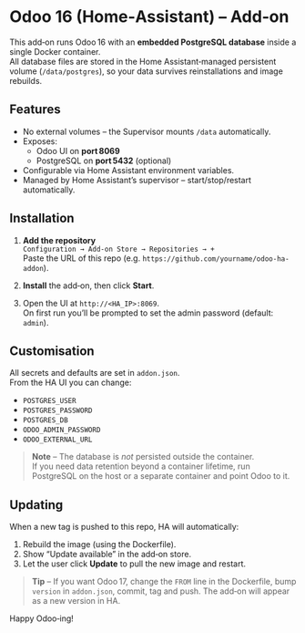 # Odoo 16 (Home‑Assistant) – Add‑on

This add‑on runs Odoo 16 with an **embedded PostgreSQL database** inside a single Docker container.  
All database files are stored in the Home Assistant‑managed persistent volume (`/data/postgres`), so your data survives reinstallations and image rebuilds.

## Features

- No external volumes – the Supervisor mounts `/data` automatically.
- Exposes:
  - Odoo UI on **port 8069**
  - PostgreSQL on **port 5432** (optional)
- Configurable via Home Assistant environment variables.
- Managed by Home Assistant’s supervisor – start/stop/restart automatically.

## Installation

1. **Add the repository**  
   `Configuration → Add‑on Store → Repositories → +`  
   Paste the URL of this repo (e.g. `https://github.com/yourname/odoo-ha-addon`).

2. **Install** the add‑on, then click **Start**.

3. Open the UI at `http://<HA_IP>:8069`.  
   On first run you’ll be prompted to set the admin password (default: `admin`).

## Customisation

All secrets and defaults are set in `addon.json`.  
From the HA UI you can change:

- `POSTGRES_USER`
- `POSTGRES_PASSWORD`
- `POSTGRES_DB`
- `ODOO_ADMIN_PASSWORD`
- `ODOO_EXTERNAL_URL`

> **Note** – The database is *not* persisted outside the container.  
> If you need data retention beyond a container lifetime, run PostgreSQL on the host or a separate container and point Odoo to it.

## Updating

When a new tag is pushed to this repo, HA will automatically:

1. Rebuild the image (using the Dockerfile).  
2. Show “Update available” in the add‑on store.  
3. Let the user click **Update** to pull the new image and restart.

> **Tip** – If you want Odoo 17, change the `FROM` line in the Dockerfile, bump `version` in `addon.json`, commit, tag and push. The add‑on will appear as a new version in HA.

Happy Odoo‑ing!